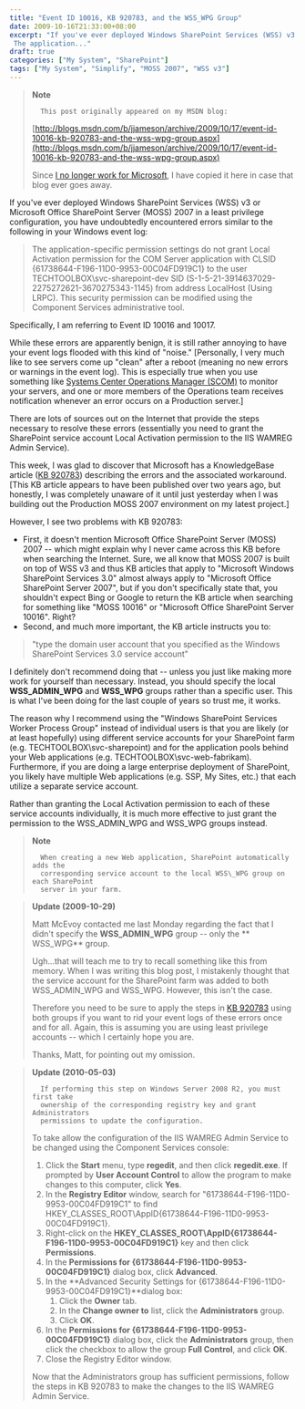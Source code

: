 ```yaml
---
title: "Event ID 10016, KB 920783, and the WSS_WPG Group"
date: 2009-10-16T21:33:00+08:00
excerpt: "If you've ever deployed Windows SharePoint Services (WSS) v3 or Microsoft Office SharePoint Server (MOSS) 2007 in a least privilege configuration, you have undoubtedly encountered errors similar to the following in your Windows event log: 
 The application..."
draft: true
categories: ["My System", "SharePoint"]
tags: ["My System", "Simplify", "MOSS 2007", "WSS v3"]
---
```


> **Note**
>
>       This post originally appeared on my MSDN blog:
>
> [http://blogs.msdn.com/b/jjameson/archive/2009/10/17/event-id-10016-kb-920783-and-the-wss-wpg-group.aspx](http://blogs.msdn.com/b/jjameson/archive/2009/10/17/event-id-10016-kb-920783-and-the-wss-wpg-group.aspx)
>
> Since
> [I no longer work for Microsoft](/blog/jjameson/2011/09/02/last-day-with-microsoft), I have copied it here in case that
> blog ever goes away.

If you've ever deployed Windows SharePoint Services (WSS) v3 or Microsoft
Office SharePoint Server (MOSS) 2007 in a least privilege configuration, you
have undoubtedly encountered errors similar to the following in your Windows
event log:

> The application-specific permission settings do not grant Local Activation
> permission for the COM Server application with CLSID {61738644-F196-11D0-9953-00C04FD919C1}
> to the user TECHTOOLBOX\svc-sharepoint-dev SID (S-1-5-21-3914637029-2275272621-3670275343-1145)
> from address LocalHost (Using LRPC). This security permission can be modified
> using the Component Services administrative tool.

Specifically, I am referring to Event ID 10016 and 10017.

While these errors are apparently benign, it is still rather annoying to
have your event logs flooded with this kind of "noise." [Personally, I very
much like to see servers come up "clean" after a reboot (meaning no new errors
or warnings in the event log). This is especially true when you use something
like
[Systems Center Operations Manager (SCOM)](http://www.microsoft.com/systemcenter/operationsmanager/en/us/default.aspx) to monitor your servers, and one
or more members of the Operations team receives notification whenever an error
occurs on a Production server.]

There are lots of sources out on the Internet that provide the steps necessary
to resolve these errors (essentially you need to grant the SharePoint service
account Local Activation permission to the IIS WAMREG Admin Service).

This week, I was glad to discover that Microsoft has a KnowledgeBase article
([KB 920783](http://support.microsoft.com/kb/920783)) describing
the errors and the associated workaround. [This KB article appears to have been
published over two years ago, but honestly, I was completely unaware of it until
just yesterday when I was building out the Production MOSS 2007 environment
on my latest project.]

However, I see two problems with KB 920783:

- First, it doesn't mention Microsoft Office SharePoint Server (MOSS)
  2007 -- which might explain why I never came across this KB before when
  searching the Internet. Sure, we all know that MOSS 2007 is built on top
  of WSS v3 and thus KB articles that apply to "Microsoft Windows SharePoint
  Services 3.0" almost always apply to "Microsoft Office SharePoint Server
  2007", but if you don't specifically state that, you shouldn't expect Bing
  or Google to return the KB article when searching for something like "MOSS
  10016" or "Microsoft Office SharePoint Server 10016". Right?
- Second, and much more important, the KB article instructs you to:

> "type the domain user account that you specified as the Windows SharePoint
> Services 3.0 service account"

I definitely don't recommend doing that -- unless you just like making more
work for yourself than necessary. Instead, you should specify the local
**WSS\_ADMIN\_WPG** and **WSS\_WPG** groups rather than
a specific user. This is what I've been doing for the last couple of years so
trust me, it works.

The reason why I recommend using the "Windows SharePoint Services Worker
Process Group" instead of individual users is that you are likely (or at least
hopefully) using different service accounts for your SharePoint farm (e.g. TECHTOOLBOX\svc-sharepoint)
and for the application pools behind your Web applications (e.g. TECHTOOLBOX\svc-web-fabrikam).
Furthermore, if you are doing a large enterprise deployment of SharePoint, you
likely have multiple Web applications (e.g. SSP, My Sites, etc.) that each utilize
a separate service account.

Rather than granting the Local Activation permission to each of these service
accounts individually, it is much more effective to just grant the permission
to the WSS\_ADMIN\_WPG and WSS\_WPG groups instead.

> **Note**
>
>       When creating a new Web application, SharePoint automatically adds the 
>       corresponding service account to the local WSS\_WPG group on each SharePoint 
>       server in your farm.

> **Update (2009-10-29)**
>
> Matt McEvoy contacted me last Monday regarding the fact that I didn't
> specify the **WSS\_ADMIN\_WPG** group -- only the **
> WSS\_WPG** group.
>
> Ugh...that will teach me to try to recall something like this from
> memory. When I was writing this blog post, I mistakenly thought that
> the service account for the SharePoint farm was added to both WSS\_ADMIN\_WPG
> and WSS\_WPG. However, this isn't the case.
>
> Therefore you need to be sure to apply the steps in
> [KB 920783](http://support.microsoft.com/kb/920783) using
> both groups if you want to rid your event logs of these errors once
> and for all. Again, this is assuming you are using least privilege accounts
> -- which I certainly hope you are.
>
> Thanks, Matt, for pointing out my omission.

> **Update (2010-05-03)**
>
>       If performing this step on Windows Server 2008 R2, you must first take 
>       ownership of the corresponding registry key and grant Administrators 
>       permissions to update the configuration.
>       
>
> To take allow the configuration of the IIS WAMREG Admin Service to
> be changed using the Component Services console:
>
> 1. Click the **Start** menu, type **regedit**,
>    and then click **regedit.exe**. If prompted by
>    **User Account Control** to allow the program to make
>    changes to this computer, click **Yes**.
> 2. In the **Registry Editor** window, search for "61738644-F196-11D0-9953-00C04FD919C1"
>    to find HKEY\_CLASSES\_ROOT\AppID\{61738644-F196-11D0-9953-00C04FD919C1}.
> 3. Right-click on the **HKEY\_CLASSES\_ROOT\AppID\{61738644-F196-11D0-9953-00C04FD919C1}**
>    key and then click **Permissions**.
> 4. In the **Permissions for {61738644-F196-11D0-9953-00C04FD919C1}**
>    dialog box, click **Advanced**.
> 5. In the **Advanced Security Settings for {61738644-F196-11D0-9953-00C04FD919C1}**dialog box:
>    1. Click the **Owner** tab.
>    2. In the **Change owner to** list, click the
>       **Administrators** group.
>    3. Click **OK**.
> 6. In the **Permissions for {61738644-F196-11D0-9953-00C04FD919C1}**
>    dialog box, click the **Administrators** group, then
>    click the checkbox to allow the group **Full Control**,
>    and click **OK**.
> 7. Close the Registry Editor window.
>
> Now that the Administrators group has sufficient permissions, follow
> the steps in KB 920783 to make the changes to the IIS WAMREG Admin Service.


